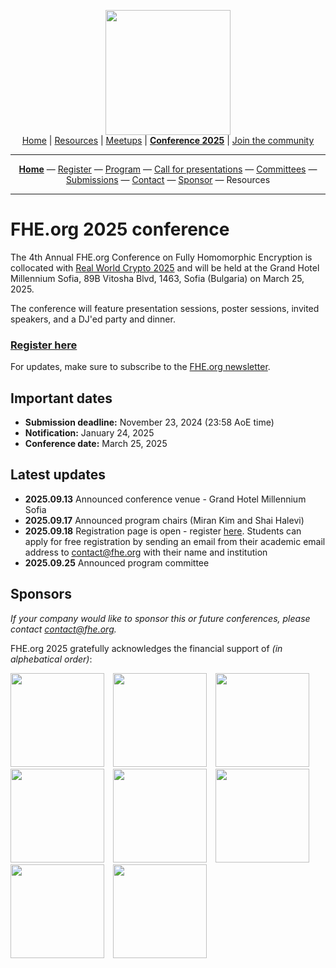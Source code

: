 <!-- Main header navigation -->
<p align="center">
  <img width="200" src="https://user-images.githubusercontent.com/5758427/180978488-db825482-5a58-4c7c-9589-c494a6f0be04.png"><br/>
  <a href="https://fhe-org.github.io">Home</a> | <a href="https://fhe-org.github.io/resources">Resources</a> | <a href="https://fhe-org.github.io/meetups/">Meetups</a> | <a href="https://fhe-org.github.io/conferences/conference-2025/"><b>Conference 2025</b></a> | <a href="https://fhe-org.github.io/community">Join the community</a>
</p>
<hr/>
<!-- /Main header navigation -->


<!-- Header conference 2025 links -->
<p align="center">
  <a href="https://fhe-org.github.io/conferences/conference-2025/"><b>Home</b></a>
  —
  <a href="https://lu.ma/fhe-org-conference-2025-tickets">Register</a>
  —
  <a href="https://fhe-org.github.io/conferences/conference-2025/program">Program</a>
  —
  <a href="https://fhe-org.github.io/conferences/conference-2025/call-for-presentations">Call for presentations</a>
  —
  <a href="https://fhe-org.github.io/conferences/conference-2025/committees">Committees</a>
  —
  <a href="https://fhe-org.github.io/conferences/conference-2025/submissions">Submissions</a>
  —
  <a href="https://fhe-org.github.io/conferences/conference-2025/contact">Contact</a>
  —
  <a href="https://fhe-org.github.io/conferences/conference-2025/sponsor">Sponsor</a>
  —
  Resources
</p>
<hr/>
<!-- /Header conference 2025 links -->



# FHE.org 2025 conference

The 4th Annual FHE.org Conference on Fully Homomorphic Encryption is collocated with [Real World Crypto 2025](https://rwc.iacr.org/2025/) and will be held at the Grand Hotel Millennium Sofia, 89B Vitosha Blvd, 1463, Sofia (Bulgaria) on March 25, 2025.

The conference will feature presentation sessions, poster sessions, invited speakers, and a DJ'ed party and dinner. 

### [Register here](https://lu.ma/fhe-org-conference-2025-tickets)

For updates, make sure to subscribe to the [FHE.org newsletter](https://fheorg.substack.com/).

## Important dates
- **Submission deadline:** November 23, 2024 (23:58 AoE time)
- **Notification:** January 24, 2025
- **Conference date:** March 25, 2025

## Latest updates
- **2025.09.13** Announced conference venue - Grand Hotel Millennium Sofia
- **2025.09.17** Announced program chairs (Miran Kim and Shai Halevi)
- **2025.09.18** Registration page is open - register [here](https://lu.ma/fhe-org-conference-2025-tickets). Students can apply for free registration by sending an email from their academic email address to contact@fhe.org with their name and institution
- **2025.09.25** Announced program committee


## Sponsors

*If your company would like to sponsor this or future conferences, please contact contact@fhe.org.*

FHE.org 2025 gratefully acknowledges the financial support of <i>(in alphebatical order)</i>:

<span style="padding-right:10px"><a href="https://brside.com/"><img src="https://github.com/FHE-org/fhe-org.github.io/assets/37557436/6f4f7bd1-1e13-4671-912a-26035131310f" width="150px"></a></span> 
<span style="padding-right:10px"><a href="https://desilo.ai/"><img src="https://github.com/FHE-org/fhe-org.github.io/assets/37557436/fd3f8a34-c3c3-4f79-ae17-deb2cc93374f" width="150px"></a></span>
<span style="padding-right:10px"><a href="https://enveil.com/"><img src="https://github.com/FHE-org/fhe-org.github.io/assets/37557436/87f3007c-1721-490d-98d0-cea5d7e9f9fd" width="150px"></a></span>
<span style="padding-right:10px"><a href="https://www.olvid.io/"><img src="https://github.com/FHE-org/fhe-org.github.io/assets/37557436/9a62d077-fd7e-4cd7-8869-2ad0e7bd1e86" width="150px"></a></span>
<span style="padding-right:10px"><a href="https://optalysys.com/"><img src="https://github.com/FHE-org/fhe-org.github.io/assets/37557436/604f8663-a8de-4619-939f-f35d8c166d7f" width="150px"></a></span>
<span style="padding-right:10px"><a href="https://ostif.org"><img src="https://github.com/user-attachments/assets/cb23b5c0-a0d4-40ea-8d4d-7d87841416af" width="150px"></a></span>
<span style="padding-right:10px"><a href="https://symbolic.software/"><img src="https://github.com/FHE-org/fhe-org.github.io/assets/37557436/7262cee7-f4bd-4f08-983e-03356ddda49c" width="150px"></a></span>
<span style="padding-right:10px"><a href="https://zama.ai"><img src="https://user-images.githubusercontent.com/5758427/185637978-55314bc6-ae80-4afd-9010-0c70f8cb963d.png" width="150px"></a>

<br><br>

